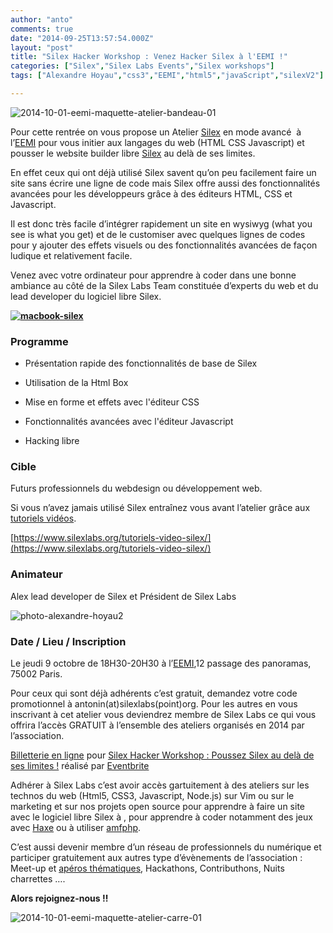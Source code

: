 ```yaml
---
author: "anto"
comments: true
date: "2014-09-25T13:57:54.000Z"
layout: "post"
title: "Silex Hacker Workshop : Venez Hacker Silex à l'EEMI !"
categories: ["Silex","Silex Labs Events","Silex workshops"]
tags: ["Alexandre Hoyau","css3","EEMI","html5","javaScript","silexV2"]

---
```

![2014-10-01-eemi-maquette-atelier-bandeau-01](https://www.silexlabs.org/wp-content/uploads/2014/10/2014-10-01-eemi-maquette-atelier-bandeau-01.png)

Pour cette rentrée on vous propose un Atelier [Silex](http://www.silex.me/) en mode avancé  à l’[EEMI](http://www.eemi.com/fr) pour vous initier aux langages du web (HTML CSS Javascript) et pousser le website builder libre [Silex](http://www.silex.me/) au delà de ses limites.

En effet ceux qui ont déjà utilisé Silex savent qu’on peu facilement faire un site sans écrire une ligne de code mais Silex offre aussi des fonctionnalités avancées pour les développeurs grâce à des éditeurs HTML, CSS et Javascript.

Il est donc très facile d’intégrer rapidement un site en wysiwyg (what you see is what you get) et de le customiser avec quelques lignes de codes pour y ajouter des effets visuels ou des fonctionnalités avancées de façon ludique et relativement facile.

Venez avec votre ordinateur pour apprendre à coder dans une bonne ambiance au côté de la Silex Labs Team constituée d’experts du web et du lead developer du logiciel libre Silex.

****[![macbook-silex](https://www.silexlabs.org/wp-content/uploads/2014/09/macbook-silex.png)](http://www.silex.me/)****


### **Programme**






  * Présentation rapide des fonctionnalités de base de Silex


  * Utilisation de la Html Box


  * Mise en forme et effets avec l'éditeur CSS


  * Fonctionnalités avancées avec l'éditeur Javascript


  * Hacking libre




### **Cible**


Futurs professionnels du webdesign ou développement web.

Si vous n’avez jamais utilisé Silex entraînez vous avant l’atelier grâce aux [tutoriels vidéos](https://www.silexlabs.org/tutoriels-video-silex/).

[https://www.silexlabs.org/tutoriels-video-silex/](https://www.silexlabs.org/tutoriels-video-silex/)


### **Animateur**


Alex lead developer de Silex et Président de Silex Labs

![photo-alexandre-hoyau2](https://www.silexlabs.org/wp-content/uploads/2014/10/photo-alexandre-hoyau2.png)


### **Date / Lieu / Inscription**


Le jeudi 9 octobre de 18H30-20H30 à l’[EEMI](http://www.eemi.com/fr),12 passage des panoramas, 75002 Paris.

Pour ceux qui sont déjà adhérents c’est gratuit, demandez votre code promotionnel à antonin(at)silexlabs(point)org. Pour les autres en vous inscrivant à cet atelier vous deviendrez membre de Silex Labs ce qui vous offrira l’accès GRATUIT à l’ensemble des ateliers organisés en 2014 par l’association.





[Billetterie en ligne](http://www.eventbrite.fr/r/etckt) pour [Silex Hacker Workshop : Poussez Silex au delà de ses limites !](https://www.eventbrite.fr/e/billets-silex-hacker-workshop-poussez-silex-au-dela-de-ses-limites-13459851779?ref=etckt) réalisé par [Eventbrite](http://www.eventbrite.fr?ref=etckt)





Adhérer à Silex Labs c’est avoir accès gartuitement à des ateliers sur les technos du web (Html5, CSS3, Javascript, Node.js) sur Vim ou sur le marketing et sur nos projets open source pour apprendre à faire un site avec le logiciel libre Silex à , pour apprendre à coder notamment des jeux avec [Haxe](https://www.silexlabs.org/180328/the-blog/haxetelier-6-serious-gaming-passez-a-haxe-pour-programmer-des-jeux/) ou à utiliser [amfphp](https://www.silexlabs.org/200755/the-blog/amfphp-2-2-profiler-released/).

C’est aussi devenir membre d’un réseau de professionnels du numérique et participer gratuitement aux autres type d’évènements de l’association : Meet-up et [apéros thématiques](https://www.silexlabs.org/179230/the-blog/blog-silex-labs/lhaxepero-revient-de-vacances-le-jeudi-22-aout-a-19h-au-bistrot-marguerite/), Hackathons, Contributhons, Nuits charrettes ….

**Alors rejoignez-nous !!**



![2014-10-01-eemi-maquette-atelier-carre-01](https://www.silexlabs.org/wp-content/uploads/2014/10/2014-10-01-eemi-maquette-atelier-carre-01.png)



